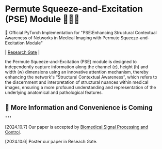 # Permute Squeeze-and-Excitation (PSE) Module 🚀🚀🚀

🌟 Official PyTorch Implementation for "PSE:Enhancing  Structural Contextual  Awareness of Networks in Medical Imaging with Permute Squeeze-and-Excitation Module"

| <a href="https://www.researchgate.net/publication/384626905_PSE_Enhancing_Structural_Contextual_Awareness_of_Networks_in_Medical_Imaging_with_Permute_Squeeze-and-Excitation_Module">Research Gate</a> | 

the Permute Squeeze-and-Excitation (PSE) module is designed to independently capture information along the channel (c), height (h) and width (w) dimensions using an innovative attention mechanism, thereby enhancing the network's “Structural Contextual Awareness”, which refers to the discernment and interpretation of structural nuances within medical images, ensuring a more profound understanding and representation of the underlying anatomical and pathological features.  

## 🚧 More Information and Convenience is Coming ...
[2024.10.7] Our paper is accepted by [Biomedical Signal Processing and Control](https://www.sciencedirect.com/journal/biomedical-signal-processing-and-control).

[2024.10.6] Poster our paper in Reseach Gate.
